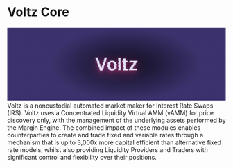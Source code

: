 # Voltz Core

![Voltz Banner](images/voltz_banner.jpeg?raw=true "Voltz Banner")
Voltz is a noncustodial automated market maker for Interest Rate Swaps (IRS). Voltz uses a Concentrated Liquidity Virtual AMM (vAMM) for price discovery only, with the management of the underlying assets performed by the Margin Engine. The combined impact of these modules enables counterparties to create and trade fixed and variable rates through a mechanism that is up to 3,000x more capital efficient than alternative fixed rate models, whilst also providing Liquidity Providers and Traders with significant control and flexibility over their positions.
